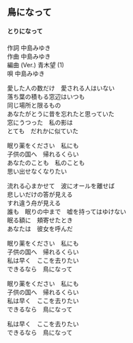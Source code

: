 ## 鳥になって
#### とりになって

作詞       中島みゆき  
作曲       中島みゆき  
編曲 (Ver.)       青木望 (1)  
唄       中島みゆき  


愛した人の数だけ　愛される人はいない  
落ち葉の積もる窓辺はいつも  
同じ場所と限るもの  
あなたがとうに昔を忘れたと思っていた  
窓にうつった　私の影は  
とても　だれかに似ていた  
  
眠り薬をください　私にも  
子供の国へ　帰れるくらい  
あなたのことも　私のことも  
思い出せなくなりたい  
  
流れる心まかせて　波にオールを離せば  
悲しいだけの答が見える  
すれ違う舟が見える  
誰も　眠りの中まで　嘘を持ってはゆけない  
眠る額に　頬寄せたとき  
あなたは　彼女を呼んだ  
  
眠り薬をください　私にも  
子供の国へ　帰れるくらい  
私は早く　ここを去りたい  
できるなら　鳥になって  
  
眠り薬をください　私にも  
子供の国へ　帰れるくらい  
私は早く　ここを去りたい  
できるなら　鳥になって  
  
私は早く　ここを去りたい  
できるなら　鳥になって  